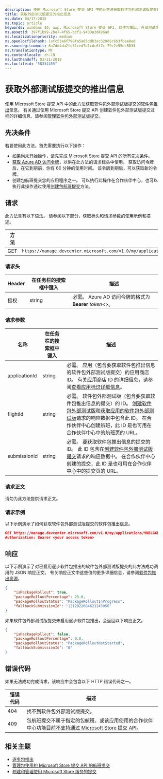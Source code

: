 ```yaml
---
description: 使用 Microsoft Store 提交 API 中的此方法获取软件包外部测试版提交的软件包推出信息。
title: 获取外部测试版提交的推出信息
ms.date: 04/17/2018
ms.topic: article
keywords: windows 10, uwp, Microsoft Store 提交 API, 软件包推出, 外部测试版提交
ms.assetid: 397f1b99-2be7-4f65-bcf1-9433a3d496ad
ms.localizationpriority: medium
ms.openlocfilehash: 1afc53a6f798fa5a85ddb3ec329d6c6b3fbee8ed
ms.sourcegitcommit: 6a7dd4da2fc31ced7d1cdc6f7cf79c2e55dc5833
ms.translationtype: MT
ms.contentlocale: zh-CN
ms.lasthandoff: 03/21/2019
ms.locfileid: "58334455"
---
```

# <a name="get-rollout-info-for-a-flight-submission"></a>获取外部测试版提交的推出信息


使用 Microsoft Store 提交 API 中的此方法获取软件包外部测试版提交的[软件包推出](../publish/gradual-package-rollout.md)信息。 有关通过使用 Microsoft Store 提交 API 创建软件包外部测试版提交过程的详细信息，请参阅[管理软件包外部测试版提交](manage-flight-submissions.md)。

## <a name="prerequisites"></a>先决条件

若要使用此方法，首先需要执行以下操作：

* 如果尚未开始操作，请先完成 Microsoft Store 提交 API 的所有[先决条件](create-and-manage-submissions-using-windows-store-services.md#prerequisites)。
* [获取 Azure AD 访问令牌](create-and-manage-submissions-using-windows-store-services.md#obtain-an-azure-ad-access-token)，以供在此方法的请求标头中使用。 获取访问令牌后，在它到期前，你有 60 分钟的使用时间。 该令牌到期后，可以获取新的令牌。
* 创建包航班提交您的应用程序之一。 可以执行此操作在合作伙伴中心，也可以执行此操作通过使用[创建包航班提交](create-a-flight-submission.md)方法。

## <a name="request"></a>请求

此方法具有以下语法。 请参阅以下部分，获取标头和请求参数的使用示例和描述。

| 方法 | 请求 URI                                                      |
|--------|------------------------------------------------------------------|
| GET   | `https://manage.devcenter.microsoft.com/v1.0/my/applications/{applicationId}/flights/{flightId}/submissions/{submissionId}/packagerollout   ` |


### <a name="request-header"></a>请求头

| Header        | 在任务栏的搜索框中键入   | 描述                                                                 |
|---------------|--------|-----------------------------------------------------------------------------|
| 授权 | string | 必需。 Azure AD 访问令牌的格式为 **Bearer** *token*&lt;&gt;。 |


### <a name="request-parameters"></a>请求参数

| 名称        | 在任务栏的搜索框中键入   | 描述                                                                 |
|---------------|--------|-----------------------------------------------------------------------------|
| applicationId | string | 必需。 应用（包含要获取软件包推出信息的软件包外部测试版提交）的应用商店 ID。 有关应用商店 ID 的详细信息，请参阅[查看应用标识详细信息](https://msdn.microsoft.com/windows/uwp/publish/view-app-identity-details)。  |
| flightId | string | 必需。 软件包外部测试版（包含要获取软件包推出信息的提交）的 ID。 [创建软件包外部测试版](create-a-flight.md)和[获取应用的软件包外部测试版](get-flights-for-an-app.md)请求的响应数据中包含此 ID。 在合作伙伴中心创建航班，此 ID 是也可用在合作伙伴中心中的航班页的 URL。    |
| submissionId | string | 必需。 要获取软件包推出信息的提交的 ID。 此 ID 包含在[创建软件包外部测试版提交](create-a-flight-submission.md)请求的响应数据中。 在合作伙伴中心创建的提交，此 ID 是也可用在合作伙伴中心中的提交页的 URL。   |


### <a name="request-body"></a>请求正文

请勿为此方法提供请求正文。

### <a name="request-example"></a>请求示例

以下示例演示了如何获取软件包外部测试版提交的软件包推出信息。

```json
GET https://manage.devcenter.microsoft.com/v1.0/my/applications/9NBLGGH4R315/flights/43e448df-97c9-4a43-a0bc-2a445e736bcd/submissions/1152921504621243649/packagerollout HTTP/1.1
Authorization: Bearer <your access token>
```

## <a name="response"></a>响应

以下示例演示了对已启用逐步软件包推出的软件包外部测试版提交的此方法成功调用的 JSON 响应正文。 有关响应正文中这些值的更多详细信息，请参阅[软件包推出资源](manage-flight-submissions.md#package-rollout-object)。

```json
{
    "isPackageRollout": true,
    "packageRolloutPercentage": 25.0,
    "packageRolloutStatus": "PackageRolloutInProgress",
    "fallbackSubmissionId": "1212922684621243058"
}
```

如果软件包外部测试版提交未启用逐步软件包推出，会返回以下响应正文。

```json
{
    "isPackageRollout": false,
    "packageRolloutPercentage": 0.0,
    "packageRolloutStatus": "PackageRolloutNotStarted",
    "fallbackSubmissionId": "0"
}
```

## <a name="error-codes"></a>错误代码

如果无法成功完成请求，该响应中会包含以下 HTTP 错误代码之一。

| 错误代码 |  描述   |
|--------|------------------|
| 404  | 找不到软件包外部测试版提交。 |
| 409  | 包航班提交不属于指定的包航班，或该应用使用的合作伙伴中心功能[目前不支持通过 Microsoft Store 提交 API](create-and-manage-submissions-using-windows-store-services.md#not_supported)。 |   


## <a name="related-topics"></a>相关主题

* [逐步包推出](../publish/gradual-package-rollout.md)
* [管理包使用的 Microsoft Store 提交 API 的航班提交](manage-flight-submissions.md)
* [创建和管理使用 Microsoft Store 服务的提交](create-and-manage-submissions-using-windows-store-services.md)
